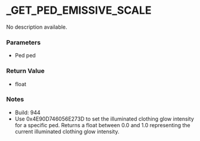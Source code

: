 # _GET_PED_EMISSIVE_SCALE

No description available.

### Parameters
* Ped ped

### Return Value
* float

### Notes
* Build: 944
* Use 0x4E90D746056E273D to set the illuminated clothing glow intensity for a specific ped.
Returns a float between 0.0 and 1.0 representing the current illuminated clothing glow intensity.

